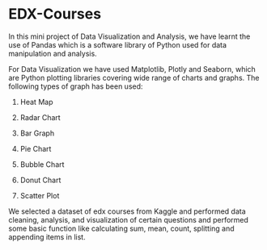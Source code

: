 # EDX-Courses
In this mini project of Data Visualization and Analysis, we have learnt the use of Pandas which is a software library of Python used for data manipulation and analysis.

For Data Visualization we have used Matplotlib, Plotly and Seaborn, which are Python plotting libraries covering wide range of charts and graphs. The following types of graph has been used:

1. Heat Map

2. Radar Chart

3. Bar Graph

4. Pie Chart

5. Bubble Chart

6. Donut Chart

7. Scatter Plot

We selected a dataset of edx courses from Kaggle and performed data cleaning, analysis, and visualization of certain questions and performed some basic function like calculating sum, mean, count, splitting and appending items in list.
